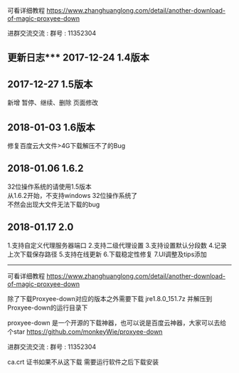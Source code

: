 
可看详细教程 https://www.zhanghuanglong.com/detail/another-download-of-magic-proxyee-down    

进群交流交流  : 群号 : 11352304

********更新日志***********
2017-12-24  1.4版本
-----------------------------------------------

2017-12-27  1.5版本  
-----------------------------------------------
新增 暂停、继续、删除
页面修改

2018-01-03  1.6版本  
-----------------------------------------------
修复百度云大文件>4G下载解压不了的Bug

2018-01.06 1.6.2
-----------------------------------------------
32位操作系统的请使用1.5版本  
从1.6.2开始，不支持windows 32位操作系统了  
不然会出现大文件无法下载的bug 

2018-01.17 2.0
-----------------------------------------------
1.支持自定义代理服务器端口
2.支持二级代理设置
3.支持设置默认分段数
4.记录上次下载保存路径
5.支持在线更新
6.下载稳定性修复
7.UI调整及tips添加


****************************

可看详细教程 https://www.zhanghuanglong.com/detail/another-download-of-magic-proxyee-down


除了下载Proxyee-down对应的版本之外需要下载 jre1.8.0_151.7z 并解压到Proxyee-down的运行目录下


proxyee-down 是一个开源的下载神器，也可以说是百度云神器，大家可以去给个star  https://github.com/monkeyWie/proxyee-down

进群交流交流  : 群号 : 11352304



ca.crt 证书如果不从这下载  需要运行软件之后下载安装

